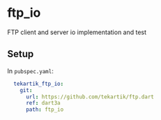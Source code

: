 # ftp_io

FTP client and server io implementation and test

## Setup

In `pubspec.yaml`:

```yaml
  tekartik_ftp_io:
    git:
      url: https://github.com/tekartik/ftp.dart
      ref: dart3a
      path: ftp_io
```